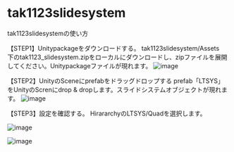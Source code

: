 # tak1123slidesystem
tak1123slidesystemの使い方

【STEP1】Unitypackageをダウンロードする。
tak1123slidesystem/Assets　下のtak1123_slidesystem.zipをローカルにダウンロードし、zipファイルを展開してください。Unitypackageファイルが現れます。
![image](https://user-images.githubusercontent.com/15305650/184134400-1555ae26-9d93-41be-884c-be6be6a52674.png)


【STEP2】UnityのSceneにprefabをドラッグドロップする
prefab「LTSYS」をUnityのScrenにdrop & dropします。スライドシステムオブジェクトが現れます。
![image](https://user-images.githubusercontent.com/15305650/184135013-35120dcb-b755-4127-8365-f7e06df719b6.png)

【STEP3】設定を確認する。
HirararchyのLTSYS/Quadを選択します。

![image](https://user-images.githubusercontent.com/15305650/184135774-0cb289d5-d7dd-48da-846c-4ca88a25536f.png)


![image](https://user-images.githubusercontent.com/15305650/184136485-1a25a0ea-3a1a-41ad-adcc-594a150f7be7.png)

